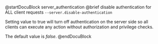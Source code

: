 
@startDocuBlock server_authentication
@brief disable authentication for ALL client requests
`--server.disable-authentication`

Setting value to true will turn off authentication on the server side
so all clients can execute any action without authorization and privilege
checks.

The default value is *false*.
@endDocuBlock

